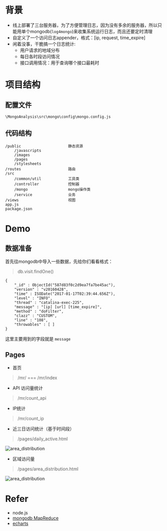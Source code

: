 # 背景

- 线上部署了三台服务器，为了方便管理日志，因为没有多余的服务器，所以只能用单个mongodb(`log4mongo`)来收集系统运行日志，而且还要定时清理
- 自定义了一个访问日志appender，格式：[ip, request, time_expire]
- 闲着没事，干脆搞一个日志统计:
	- 用户请求的地域分布
	- 每日各时段访问情况
	- 接口调用情况：用于查询哪个接口最耗时

# 项目结构

## 配置文件

    \MongoAnalysis\src\mongo\config\mongo.config.js

## 代码结构

	/public						静态资源
		/javascripts
		/images
		/pages
		/stylesheets
	/routes						路由
	/src
		/common/util			工具类
		/controller				控制器
		/mongo					mongo操作类
		/service				业务
	/views						视图
	app.js
	package.json



# Demo

## 数据准备

首先往mongodb中导入一些数据，先给你们看看格式：

> db.visit.findOne()

	{
		"_id" : ObjectId("587d83f0c2d9ea7fa7be45ac"),
		"version" : "v20160428",
		"time" : ISODate("2017-01-17T02:39:44.656Z"),
		"level" : "INFO",
		"thread" : "catalina-exec-225",
		"message" : "[ip] [url] [time_expire]",
		"method" : "doFilter",
		"clazz" : "CUSTOM",
		"line" : "108",
		"throwables" : [ ]
	}

这里主要用到的字段就是 `message`

## Pages

- 首页
> /mr/ === /mr/index

- API 访问量统计
> /mr/count_api

- IP统计
> /mr/count_ip

- 近三日访问统计（基于时间段）
> /pages/daily_active.html

![area_distribution](http://7xnmsj.com1.z0.glb.clouddn.com/20170120.2)

- 区域访问量
> /pages/area_distribution.html

![area_distribution](http://7xnmsj.com1.z0.glb.clouddn.com/20170120.1)

# Refer

- node.js
- [mongodb MapReduce](https://docs.mongodb.com/manual/reference/method/db.collection.mapReduce/)
- [echarts](http://echarts.baidu.com/)
